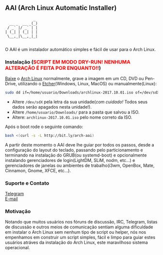 ## AAI (Arch Linux Automatic Installer)
```
             _ 
  __ _  __ _(_)
 / _` |/ _` | |
| (_| | (_| | |
 \__,_|\__,_|_|
               
```

O AAI é um instalador automático simples e fácil de usar para o Arch Linux.

### Instalação (<span style="color:red">SCRIPT EM MODO DRY-RUN! NENHUMA ALTERAÇÃO É FEITA POR ENQUANTO!!</span>)

[Baixe](https://www.archlinux.org/download/) o [Arch Linux](https://www.archlinux.org) normalmente, grave a imagem em um CD, DVD ou Pen-Drive, utilizando o [Etcher](https://etcher.io)(Windows, Linux, MacOS) ou manualmente(Linux): 

```bash
sudo dd if=/home/usuario/Downloads/archlinux-2017.10.01.iso of=/dev/sdX bs=4M status=progress && sync
```

* Altere `/dev/sdX` pela letra da sua unidade(*com cuidado!* Todos seus dados serão apagados nesta unidade!).
* Altere `/home/usuario/Downloads/` para a pasta que salvou a ISO. 
* Altere: `archlinux-2017.10.01.iso` pelo nome correto da ISO.

Após o boot rode o seguinte comando: 

```bash
bash <(curl -s -L http://bit.ly/arch-aai)
```  

A partir deste momento o AAI deve lhe guiar por todos os passos, desde a configuração do layout do teclado, passando pelo particionamento e terminando na instalação do GRUB(ou systemd-boot) e opcionalmente instalando gerenciadores de login(LightDM, SLiM, nodm, etc...) e gerenciadores de janelas ou ambientes de trabalho(i3wm, OpenBox, Mate, Cinnamon, Gnome, XFCE, etc...).

### Suporte e Contato

[Telegram](https://t.me/archbrdev)  
[E-mail](mailto:lucas@archlinux.com.br)

### Motivação

Notando que muitos usuários nos fóruns de discussão, IRC, Telegram, listas de discussão e outros meios de comunicação sentiam alguma dificuldade em instalar o Arch Linux sem nenhum tipo de script ou helper, nós nos empenhamos em construir um script simples, fácil e limpo para guiar estes usuários atráves da instalação do Arch Linux, este maravilhoso sistema operacional.
